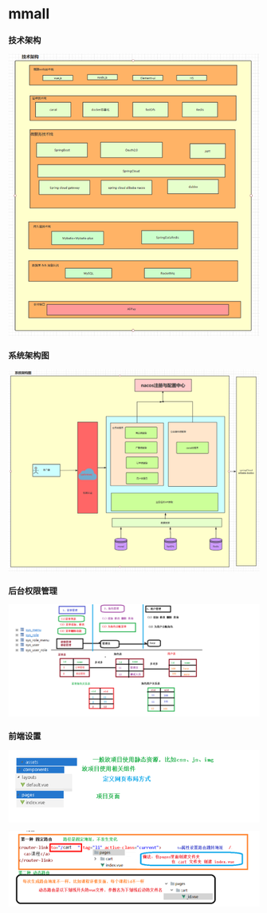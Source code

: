 # mmall

### 技术架构
![](./image/2020-06-06_163033.png)

### 系统架构图
![](./image/2020-06-06_163135.png)

### 后台权限管理
![](./image/权限管理.png)

### 前端设置
![](./image/vue文件夹介绍.png)

![](./image/vue路由设置.png)

